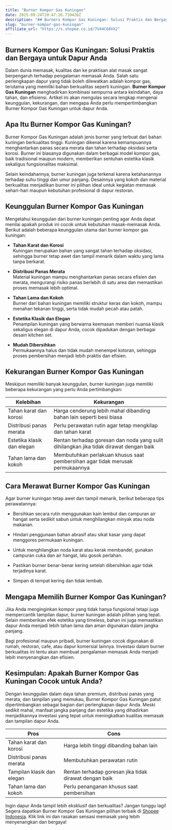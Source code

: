 ```yaml
---
title: "Burner Kompor Gas Kuningan"
date: 2025-09-24T20:47:26.710426Z
description: "## Burners Kompor Gas Kuningan: Solusi Praktis dan Bergaya untuk Dapur Anda..."
slug: "burner-kompor-gas-kuningan"
affiliate_url: "https://s.shopee.co.id/7V44C68VX2"
---
```

## Burners Kompor Gas Kuningan: Solusi Praktis dan Bergaya untuk Dapur Anda

Dalam dunia memasak, kualitas dan ke praktisan alat masak sangat berpengaruh terhadap pengalaman memasak Anda. Salah satu perlengkapan dapur yang tidak boleh dilewatkan adalah kompor gas, terutama yang memiliki bahan berkualitas seperti kuningan. **Burner Kompor Gas Kuningan** menghadirkan kombinasi sempurna antara keindahan, daya tahan, dan efisiensi. Artikel ini akan mengulas secara lengkap mengenai keunggulan, kekurangan, dan mengapa Anda perlu mempertimbangkan Burner Kompor Gas Kuningan untuk dapur Anda.

## Apa Itu Burner Kompor Gas Kuningan?

Burner Kompor Gas Kuningan adalah jenis burner yang terbuat dari bahan kuningan berkualitas tinggi. Kuningan dikenal karena kemampuannya menghantarkan panas secara merata dan tahan terhadap oksidasi serta korosi. Burner ini biasanya digunakan dalam berbagai model kompor gas, baik tradisional maupun modern, memberikan sentuhan estetika klasik sekaligus fungsionalitas maksimal.

Selain keindahannya, burner kuningan juga terkenal karena ketahanannya terhadap suhu tinggi dan umur panjang. Desainnya yang kokoh dan material berkualitas menjadikan burner ini pilihan ideal untuk kegiatan memasak sehari-hari maupun kebutuhan profesional di dapur restoran.

## Keunggulan Burner Kompor Gas Kuningan

Mengetahui keunggulan dari burner kuningan penting agar Anda dapat menilai apakah produk ini cocok untuk kebutuhan masak-memasak Anda. Berikut adalah beberapa keunggulan utama dari burner kompor gas kuningan:

- **Tahan Karat dan Korosi**  
  Kuningan merupakan bahan yang sangat tahan terhadap oksidasi, sehingga burner tetap awet dan tampil menarik dalam waktu yang lama tanpa berkarat.

- **Distribusi Panas Merata**  
  Material kuningan mampu menghantarkan panas secara efisien dan merata, mengurangi risiko panas berlebih di satu area dan memastikan proses memasak lebih optimal.

- **Tahan Lama dan Kokoh**  
  Burner dari bahan kuningan memiliki struktur keras dan kokoh, mampu menahan tekanan tinggi, serta tidak mudah pecah atau patah.

- **Estetika Klasik dan Elegan**  
  Penampilan kuningan yang berwarna keemasan memberi nuansa klasik sekaligus elegan di dapur Anda, cocok dipadukan dengan berbagai desain kitchen set.

- **Mudah Dibersihkan**  
  Permukaannya halus dan tidak mudah menempel kotoran, sehingga proses pembersihan menjadi lebih praktis dan efisien.

## Kekurangan Burner Kompor Gas Kuningan

Meskipun memiliki banyak keunggulan, burner kuningan juga memiliki beberapa kekurangan yang perlu Anda pertimbangkan:

| Kelebihan | Kekurangan |
|---|---|
| Tahan karat dan korosi | Harga cenderung lebih mahal dibanding bahan lain seperti besi biasa |
| Distribusi panas merata | Perlu perawatan rutin agar tetap mengkilap dan tahan karat |
| Estetika klasik dan elegan | Rentan terhadap goresan dan noda yang sulit dihilangkan jika tidak dirawat dengan baik |
| Tahan lama dan kokoh | Membutuhkan perlakuan khusus saat pembersihan agar tidak merusak permukaannya |

## Cara Merawat Burner Kompor Gas Kuningan

Agar burner kuningan tetap awet dan tampil menarik, berikut beberapa tips perawatannya:

- Bersihkan secara rutin menggunakan kain lembut dan campuran air hangat serta sedikit sabun untuk menghilangkan minyak atau noda makanan.

- Hindari penggunaan bahan abrasif atau sikat kasar yang dapat menggores permukaan kuningan.

- Untuk menghilangkan noda karat atau kerak membandel, gunakan campuran cuka dan air hangat, lalu gosok perlahan.

- Pastikan burner benar-benar kering setelah dibersihkan agar tidak terjadinya karat.

- Simpan di tempat kering dan tidak lembab.

## Mengapa Memilih Burner Kompor Gas Kuningan?

Jika Anda menginginkan kompor yang tidak hanya fungsional tetapi juga mempercantik tampilan dapur, burner kuningan adalah pilihan yang tepat. Selain memberikan efek estetika yang timeless, bahan ini juga memastikan dapur Anda menjadi lebih tahan lama dan aman digunakan dalam jangka panjang.

Bagi profesional maupun pribadi, burner kuningan cocok digunakan di rumah, restoran, cafe, atau dapur komersial lainnya. Investasi dalam burner berkualitas ini tentu akan membuat pengalaman memasak Anda menjadi lebih menyenangkan dan efisien.

## Kesimpulan: Apakah Burner Kompor Gas Kuningan Cocok untuk Anda?

Dengan keunggulan dalam daya tahan premium, distribusi panas yang merata, dan tampilan yang memukau, Burner Kompor Gas Kuningan patut dipertimbangkan sebagai bagian dari perlengkapan dapur Anda. Meski sedikit mahal, manfaat jangka panjang dan estetika yang dihadirkan menjadikannya investasi yang tepat untuk meningkatkan kualitas memasak dan tampilan dapur Anda.

| Pros | Cons |
|---|---|
| Tahan karat dan korosi | Harga lebih tinggi dibanding bahan lain |
| Distribusi panas merata | Membutuhkan perawatan rutin |
| Tampilan klasik dan elegan | Rentan terhadap goresan jika tidak dirawat dengan baik |
| Tahan lama dan kokoh | Perlu penanganan khusus saat pembersihan |

Ingin dapur Anda tampil lebih eksklusif dan berkualitas? Jangan tunggu lagi! Segera dapatkan Burner Kompor Gas Kuningan pilihan terbaik di [Shopee Indonesia](https://s.shopee.co.id/7V44C68VX2). Klik link ini dan rasakan sensasi memasak yang lebih menyenangkan dan bergaya!